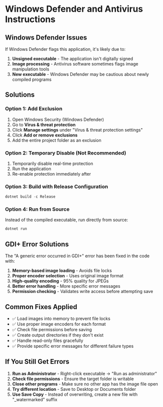 # Windows Defender and Antivirus Instructions

## Windows Defender Issues

If Windows Defender flags this application, it's likely due to:

1. **Unsigned executable** - The application isn't digitally signed
2. **Image processing** - Antivirus software sometimes flags image manipulation tools
3. **New executable** - Windows Defender may be cautious about newly compiled programs

## Solutions

### Option 1: Add Exclusion
1. Open Windows Security (Windows Defender)
2. Go to **Virus & threat protection**
3. Click **Manage settings** under "Virus & threat protection settings"
4. Click **Add or remove exclusions**
5. Add the entire project folder as an exclusion

### Option 2: Temporary Disable (Not Recommended)
1. Temporarily disable real-time protection
2. Run the application
3. Re-enable protection immediately after

### Option 3: Build with Release Configuration
```powershell
dotnet build -c Release
```

### Option 4: Run from Source
Instead of the compiled executable, run directly from source:
```powershell
dotnet run
```

## GDI+ Error Solutions

The "A generic error occurred in GDI+" error has been fixed in the code with:

1. **Memory-based image loading** - Avoids file locks
2. **Proper encoder selection** - Uses original image format
3. **High-quality encoding** - 95% quality for JPEGs
4. **Better error handling** - More specific error messages
5. **Permission checking** - Validates write access before attempting save

## Common Fixes Applied

- ✅ Load images into memory to prevent file locks
- ✅ Use proper image encoders for each format
- ✅ Check file permissions before saving
- ✅ Create output directories if they don't exist
- ✅ Handle read-only files gracefully
- ✅ Provide specific error messages for different failure types

## If You Still Get Errors

1. **Run as Administrator** - Right-click executable → "Run as administrator"
2. **Check file permissions** - Ensure the target folder is writable
3. **Close other programs** - Make sure no other app has the image file open
4. **Try different location** - Save to Desktop or Documents folder
5. **Use Save Copy** - Instead of overwriting, create a new file with "_watermarked" suffix
